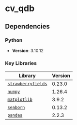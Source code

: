 # cv_qdb

## Dependencies

### Python
- **Version**: 3.10.12

### Key Libraries
| Library            | Version |
|--------------------|---------|
| [`strawberryfields`](https://strawberryfields.ai/) | 0.23.0  |
| [`numpy`](https://numpy.org/)            | 1.26.4  |
| [`matplotlib`](https://matplotlib.org/)       | 3.9.2   |
| [`seaborn`](https://seaborn.pydata.org/)          | 0.13.2  |
| [`pandas`](https://pandas.pydata.org/)           | 2.2.3   |
